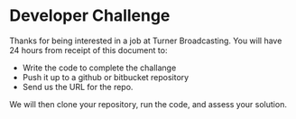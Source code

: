 # Developer Challenge
Thanks for being interested in a job at Turner Broadcasting.  You will have 24 hours from receipt of this document to:

* Write the code to complete the challange
* Push it up to a github or bitbucket repository
* Send us the URL for the repo.

We will then clone your repository, run the code, and assess your solution.

